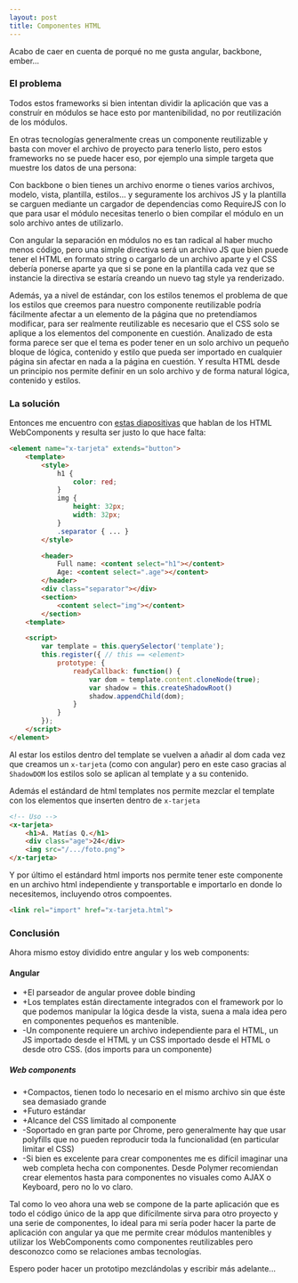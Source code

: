 ```yaml
---
layout: post
title: Componentes HTML
---
```


Acabo de caer en cuenta de porqué no me gusta angular, backbone, ember...

### El problema

Todos estos frameworks si bien intentan dividir la aplicación que vas a construír en módulos se hace esto por mantenibilidad, no por reutilización de los módulos.

En otras tecnologías generalmente creas un componente reutilizable y basta con mover el archivo de proyecto para tenerlo listo, pero estos frameworks no se puede hacer eso, por ejemplo una simple targeta que muestre los datos de una persona:

Con backbone o bien tienes un archivo enorme o tienes varios archivos, modelo, vista, plantilla, estilos... y seguramente los archivos JS y la plantilla se carguen mediante un cargador de dependencias como RequireJS con lo que para usar el módulo necesitas tenerlo o bien compilar el módulo en un solo archivo antes de utilizarlo.

Con angular la separación en módulos no es tan radical al haber mucho menos código, pero una simple directiva será un archivo JS que bien puede tener el HTML en formato string o cargarlo de un archivo aparte y el CSS debería ponerse aparte ya que si se pone en la plantilla cada vez que se instancie la directiva se estaría creando un nuevo tag style ya renderizado.

Además, ya a nivel de estándar, con los estilos tenemos el problema de que los estilos que creemos para nuestro componente reutilizable podría fácilmente afectar a un elemento de la página que no pretendíamos modificar, para ser realmente reutilizable es necesario que el CSS solo se aplique a los elementos del componente en cuestión. Analizado de esta forma parece ser que el tema es poder tener en un solo archivo un pequeño bloque de lógica, contenido y estilo que pueda ser importado en cualquier página sin afectar en nada a la página en cuestión. Y resulta HTML desde un principio nos permite definir en un solo archivo y de forma natural lógica, contenido y estilos.

### La solución

Entonces me encuentro con [estas diapositivas][1] que hablan de los HTML WebComponents y resulta ser justo lo que hace falta:

```html
<element name="x-tarjeta" extends="button">
    <template>
        <style>
            h1 {
                color: red;
            }
            img {
                height: 32px;
                width: 32px;
            }
            .separator { ... }
        </style>

        <header>
            Full name: <content select="h1"></content>
            Age: <content select=".age"></content>
        </header>
        <div class="separator"></div>
        <section>
            <content select="img"></content>
        </section>
    <template>

    <script>
        var template = this.querySelector('template');
        this.register({ // this == <element>
            prototype: {
                readyCallback: function() {
                    var dom = template.content.cloneNode(true);
                    var shadow = this.createShadowRoot()
                    shadow.appendChild(dom);
                }
            }
        });
    </script>
</element>
```

Al estar los estilos dentro del template se vuelven a añadir al dom cada vez que creamos un `x-tarjeta` (como con angular) pero en este caso gracias al `ShadowDOM` los estilos solo se aplican al template y a su contenido.

Además el estándard de html templates nos permite mezclar el template con los elementos que inserten dentro de `x-tarjeta`

```html
<!-- Uso -->
<x-tarjeta>
    <h1>A. Matías Q.</h1>
    <div class="age">24</div>
    <img src="/.../foto.png">
</x-tarjeta>
```

Y por último el estándard html imports nos permite tener este componente en un archivo html independiente y transportable e importarlo en donde lo necesitemos, incluyendo otros compoentes.

```html
<link rel="import" href="x-tarjeta.html">
```

### Conclusión

Ahora mismo estoy dividido entre angular y los web components:

#### Angular

*   +El parseador de angular provee doble binding
*   +Los templates están directamente integrados con el framework por lo que podemos manipular la lógica desde la vista, suena a mala idea pero en componentes pequeños es mantenible.
*   -Un componente requiere un archivo independiente para el HTML, un JS importado desde el HTML y un CSS importado desde el HTML o desde otro CSS. (dos imports para un componente)

##### Web components

*   +Compactos, tienen todo lo necesario en el mismo archivo sin que éste sea demasiado grande
*   +Futuro estándar
*   +Alcance del CSS limitado al componente
*   -Soportado en gran parte por Chrome, pero generalmente hay que usar polyfills que no pueden reproducir toda la funcionalidad (en particular limitar el CSS)
*   -Si bien es excelente para crear componentes me es difícil imaginar una web completa hecha con componentes. Desde Polymer recomiendan crear elementos hasta para componentes no visuales como AJAX o Keyboard, pero no lo vo claro.

Tal como lo veo ahora una web se compone de la parte aplicación que es todo el código único de la app que difícilmente sirva para otro proyecto y una serie de componentes, lo ideal para mi sería poder hacer la parte de aplicación con angular ya que me permite crear módulos mantenibles y utilizar los WebComponents como componentes reutilizables pero desconozco como se relaciones ambas tecnologías.

Espero poder hacer un prototipo mezclándolas y escribir más adelante...

 [1]: http://www.webcomponentsshift.com/
